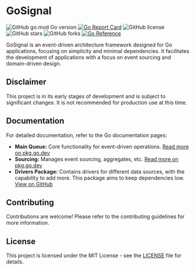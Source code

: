 # GoSignal

![GitHub go.mod Go version](https://img.shields.io/github/go-mod/go-version/howard3/Gosignal)
[![Go Report Card](https://goreportcard.com/badge/github.com/Howard3/GoSignal)](https://goreportcard.com/report/github.com/Howard3/GoSignal)
![GitHub license](https://img.shields.io/github/license/Howard3/GoSignal)
![GitHub stars](https://img.shields.io/github/stars/Howard3/GoSignal?style=social)
![GitHub forks](https://img.shields.io/github/forks/Howard3/GoSignal?style=social)
[![Go Reference](https://pkg.go.dev/badge/github.com/Howard3/gosignal.svg)](https://pkg.go.dev/github.com/Howard3/gosignal)


GoSignal is an event-driven architecture framework designed for Go applications, focusing on simplicity and minimal dependencies. It facilitates the development of applications with a focus on event sourcing and domain-driven design.

## Disclaimer

This project is in its early stages of development and is subject to significant changes. It is not recommended for production use at this time.

## Documentation

For detailed documentation, refer to the Go documentation pages:

- **Main Queue:** Core functionality for event-driven operations. [Read more on pkg.go.dev](https://pkg.go.dev/github.com/Howard3/gosignal)
- **Sourcing:** Manages event sourcing, aggregates, etc. [Read more on pkg.go.dev](https://pkg.go.dev/github.com/Howard3/gosignal/sourcing)
- **Drivers Package:** Contains drivers for different data sources, with the capability to add more. This package aims to keep dependencies low. [View on GitHub](https://github.com/howard3/gosignal/tree/master/drivers)

## Contributing

Contributions are welcome! Please refer to the contributing guidelines for more information.

## License

This project is licensed under the MIT License - see the [LICENSE](LICENSE) file for details.

